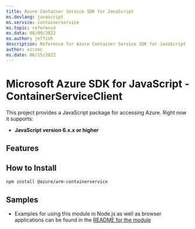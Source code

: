 ```yaml
---
title: Azure Container Service SDK for JavaScript
ms.devlang: javascript
ms.service: containerservice
ms.topic: reference
ms.data: 08/09/2022
ms.author: jeffish
description: Reference for Azure Container Service SDK for JavaScript
author: xirzec
ms.date: 06/15/2022
---
```

# Microsoft Azure SDK for JavaScript - ContainerServiceClient
This project provides a JavaScript package for accessing Azure. Right now it supports:
- **JavaScript version 6.x.x or higher**

## Features


## How to Install

```bash
npm install @azure/arm-containerservice
```

## Samples

* Examples for using this module in Node.js as well as browser applications can be found in the [README for the module](https://www.npmjs.com/package/@azure/arm-containerservice)